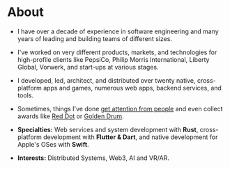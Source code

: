# About 

- I have over a decade of experience in software engineering and many years of leading and building teams of different sizes.

- I've worked on very different products, markets, and technologies for high-profile clients like PepsiCo, Philip Morris International, Liberty Global, Vorwerk, and start-ups at various stages.

- I developed, led, architect, and distributed over twenty native, cross-platform apps and games, numerous web apps, backend services, and tools.

- Sometimes, things I've done [get attention from people](https://apps.apple.com/de/app/official-cookidoo-app/id714004506) and even collect awards like [Red Dot](https://www.red-dot.org/project/thermomix-tm6-41286) or [Golden Drum](https://www.youtube.com/watch?v=87IOP8ctm6Q).

- __Specialties:__  Web services and system development with **Rust**, cross-platform development with **Flutter & Dart**, and native development for Apple's OSes with **Swift**.

- __Interests:__ Distributed Systems, Web3, AI and VR/AR.
